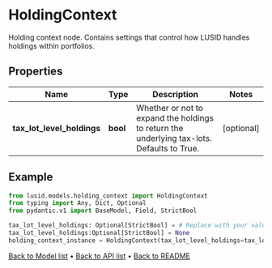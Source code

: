 # HoldingContext

Holding context node. Contains settings that control how LUSID handles holdings within portfolios.
## Properties
Name | Type | Description | Notes
------------ | ------------- | ------------- | -------------
**tax_lot_level_holdings** | **bool** | Whether or not to expand the holdings to return the underlying tax-lots. Defaults to True. | [optional] 
## Example

```python
from lusid.models.holding_context import HoldingContext
from typing import Any, Dict, Optional
from pydantic.v1 import BaseModel, Field, StrictBool

tax_lot_level_holdings: Optional[StrictBool] = # Replace with your value
tax_lot_level_holdings:Optional[StrictBool] = None
holding_context_instance = HoldingContext(tax_lot_level_holdings=tax_lot_level_holdings)

```

[Back to Model list](../README.md#documentation-for-models) &#8226; [Back to API list](../README.md#documentation-for-api-endpoints) &#8226; [Back to README](../README.md)

